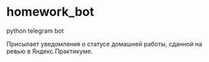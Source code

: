 # homework_bot
python telegram bot

Присылает уведомления о статусе домашней работы, сданной на ревью в Яндекс.Практикуме.
